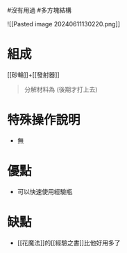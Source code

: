 #沒有用過 #多方塊結構 

![[Pasted image 20240611130220.png]]
# 組成
[[砂輪]]+[[發射器]]
> 分解材料為
	(後期才打上去)
# 特殊操作說明
- 無
# 優點
- 可以快速使用經驗瓶
# 缺點
- [[花魔法]]的[[經驗之書]]比他好用多了